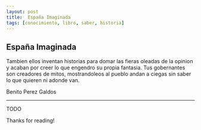 ```yaml
---
layout: post
title:  España Imaginada
tags: [conocimiento, libro, saber, historia]
---
```


## España Imaginada

Tambien ellos inventan historias para domar las fieras oleadas de la opinion y acaban por creer lo que engendro su propia fantasia. Tus gobernantes son creadores de mitos, mostrandoleos al pueblo andan a ciegas sin saber  lo que quieren ni adonde van.

Benito Perez Galdos

---

<!--more-->
TODO
  
Thanks for reading!